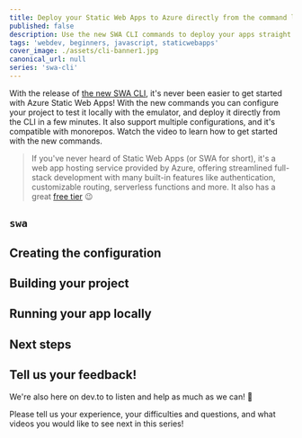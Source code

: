 ```yaml
---
title: Deploy your Static Web Apps to Azure directly from the command line
published: false
description: Use the new SWA CLI commands to deploy your apps straight from the command line. It's never been easier to deploy your apps to Azure!
tags: 'webdev, beginners, javascript, staticwebapps'
cover_image: ./assets/cli-banner1.jpg
canonical_url: null
series: 'swa-cli'
---
```


With the release of [the new SWA CLI](https://github.com/Azure/static-web-apps-cli), it's never been easier to get started with Azure Static Web Apps! With the new commands you can configure your project to test it locally with the emulator, and deploy it directly from the CLI in a few minutes. It also support multiple configurations, and it's compatible with monorepos. Watch the video to learn how to get started with the new commands.


> If you've never heard of Static Web Apps (or SWA for short), it's a web app hosting service provided by Azure, offering streamlined full-stack development with many built-in features like authentication, customizable routing, serverless functions and more. It also has a great [free tier](https://azure.microsoft.com/free/?WT.mc_id=javascript-0000-yolasors) 😉

## `swa`



## Creating the configuration



## Building your project



## Running your app locally



## Next steps




## Tell us your feedback!

We're also here on dev.to to listen and help as much as we can! 🙂

Please tell us your experience, your difficulties and questions, and what videos you would like to see next in this series!
